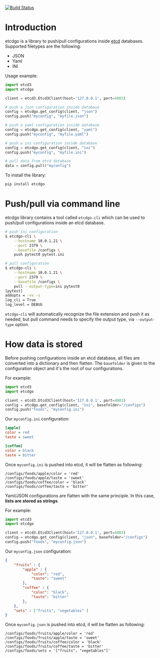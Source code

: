[![Build Status](https://travis-ci.org/acerv/etcdgo.svg?branch=master)](https://travis-ci.org/acerv/etcdgo)

Introduction
============

etcdgo is a library to push/pull configurations inside [etcd](https://etcd.io)
databases. Supported filetypes are the following:

* JSON
* Yaml
* INI

Usage example:

```python
import etcd3
import etcdgo

client = etcd3.Etcd3Client(host='127.0.0.1', port=4003)

# push a json configuration inside database
config = etcdgo.get_config(client, "json")
config.push("myconfig", "myfile.json")

# push a yaml configuration inside database
config = etcdgo.get_config(client, "yaml")
config.push("myconfig", "myfile.yaml")

# push a ini configuration inside database
config = etcdgo.get_config(client, "ini")
config.push("myconfig", "myfile.ini")

# pull data from etcd database
data = config.pull("myconfig")
```

To install the library:

```bash
pip install etcdgo
```

Push/pull via command line
==========================

etcdgo library contains a tool called ``etcdgo-cli`` which can be used to
push/pull configurations inside an etcd database.

```bash
# push ini configuration
$ etcdgo-cli \
    --hostname 10.0.1.21 \
    --port 2379 \
    --basefile /configs \
    push pytest0 pytest.ini

# pull configuration
$ etcdgo-cli \
    --hostname 10.0.1.21 \
    --port 2379 \
    --basefile /configs \
    pull --output-type=ini pytest0
[pytest]
addopts = -vv -s
log_cli = True
log_level = DEBUG
```

``etcdgo-cli`` will automatically recognize the file extension and push it as
needed, but pull command needs to specify the output type, via ``--output-type``
option.

How data is stored
==================

Before pushing configurations inside an etcd database, all files are converted
into a dictionary and then flatten. The ``basefolder`` is given to the configuration
object and it's the root of our configurations.

For example:

```python
import etcd3
import etcdgo

client = etcd3.Etcd3Client(host='127.0.0.1', port=4003)
config = etcdgo.get_config(client, "ini", basefolder="/configs")
config.push("foods", "myconfig.ini")
```

Our ``myconfig.ini`` configuration:

```ini
[apple]
color = red
taste = sweet

[coffee]
color = black
taste = bitter
```

Once ``myconfig.ini`` is pushed into etcd, it will be flatten as following:

```etcd
/configs/foods/apple/color = 'red'
/configs/foods/apple/taste = 'sweet'
/configs/foods/coffee/color = 'black'
/configs/foods/coffee/taste = 'bitter'
```

Yaml/JSON configurations are flatten with the same principle. In this case,
**lists are stored as strings**.

For example:

```python
import etcd3
import etcdgo

client = etcd3.Etcd3Client(host='127.0.0.1', port=4003)
config = etcdgo.get_config(client, "json", basefolder="/configs")
config.push("foods", "myconfig.json")
```

Our ``myconfig.json`` configuration:

```json
{
    "fruits" : {
        "apple" : {
            "color": "red",
            "taste": "sweet"
        },
        "coffee" : {
            "color": "black",
            "taste": "bitter"
        },
    },
    "sets" : ["fruits", "vegetables" ]
}
```

Once ``myconfig.json`` is pushed into etcd, it will be flatten as following:

```etcd
/configs/foods/fruits/apple/color = 'red'
/configs/foods/fruits/apple/taste = 'sweet'
/configs/foods/fruits/coffee/color = 'black'
/configs/foods/fruits/coffee/taste = 'bitter'
/configs/foods/sets = '["fruits", "vegetables"]'
```

